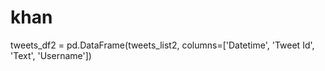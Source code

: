# khan
tweets_df2 = pd.DataFrame(tweets_list2, columns=['Datetime', 'Tweet Id', 'Text', 'Username'])
